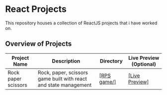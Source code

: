 # React Projects

This repository houses a collection of ReactJS projects that i have worked on.

## Overview of Projects

| Project Name | Description | Directory | Live Preview (Optional) |
|---|---|---|---|
| Rock paper scissors | Rock, paper, scissors game built with react and state management | [[RPS game/]](https://github.com/Godstime01/ReactJS-Projects/tree/main/RPS%20game) | [[Live Preview]](https://react-js-projects-seven.vercel.app/)|

